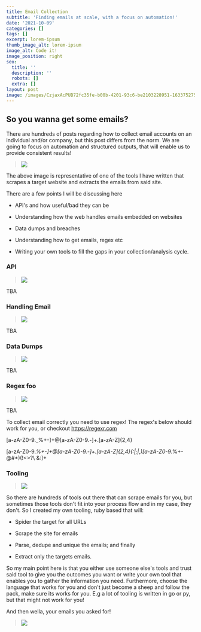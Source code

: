 ```yaml
---
title: Email Collection
subtitle: 'Finding emails at scale, with a focus on automation!'
date: '2021-10-09'
categories: []
tags: []
excerpt: lorem-ipsum
thumb_image_alt: lorem-ipsum
image_alt: Code it!
image_position: right
seo:
  title: ''
  description: ''
  robots: []
  extra: []
layout: post
image: /images/CzjaxAcPUB72fc35fe-b00b-4201-93c6-be2103228951-1633752753.png
---
```

## So you wanna get some emails?

There are hundreds of posts regarding how to collect email accounts on an individual and/or company, but this post differs from the norm. We are going to focus on automation and structured outputs, that will enable us to provide consistent results!

> ![](/images/pIcySymeHf7c9a521a-a37c-4027-8b86-c9281ef034b4-1633752525.png)

The above image is representative of one of the tools I have written that scrapes a target website and extracts the emails from said site.

There are a few points I will be discussing here

*   API's and how useful/bad they can be

*   Understanding how the web handles emails embedded on websites

*   Data dumps and breaches

*   Understanding how to get emails, regex etc

*   Writing your own tools to fill the gaps in your collection/analysis cycle.

### API

> ![](/images/pyPsunS1OZ662eb184-41da-4a5d-b37b-abc0a7846362-1633753072.png)

TBA

### Handling Email

> ![](/images/FuIQW7k3z1fc48274f-6a25-46b8-aec6-7e53622be1f6-1633753262.png)

TBA

### Data Dumps

> ![](/images/QCzONHwZTBc655e02f-2f0a-46f1-9501-502a997ffc9d-1633753483.png)

TBA

### Regex foo

> ![](/images/RiajnUp3ur56c3991d-fcd9-4d28-a38e-4dd8a36fdf60-1633753566.png)

TBA

To collect email correctly you need to use regex! The regex's below should work for you, or checkout <https://regexr.com> 

\[a-zA-Z0-9.\_%+-]+@\[a-zA-Z0-9.-]+.\[a-zA-Z]{2,4}

\[a-zA-Z0-9.*%+-]+@\[a-zA-Z0-9.-]+.\[a-zA-Z]{2,4}(:|;|,)\[a-zA-Z0-9.*%+-@#\*)(!<>?\ &:]+

### Tooling

> ![](/images/bGJ8FAUqlc0a14ffbe-d921-443d-9580-c3f8fc566394-1633756235.png)

So there are hundreds of tools out there that can scrape emails for you, but sometimes those tools don't fit into your process flow and in my case, they don't. So I created my own tooling, ruby based that will:

*   Spider the target for all URLs

*   Scrape the site for emails

*   Parse, dedupe and unique the emails; and finally

*   Extract only the targets emails.

So my main point here is that you either use someone else's tools and trust said tool to give you the outcomes you want or write your own tool that enables you to gather the information you need. Furthermore, choose the language that works for you and don't just become a sheep and follow the pack, make sure its works for you. E.g a lot of tooling is written in go or py, but that might not work for you!

And then wella, your emails you asked for!

> ![](/images/ENxGFaLYlN482ca377-b5af-4f02-b859-ee8f58eb5f63-1633756536.png)

